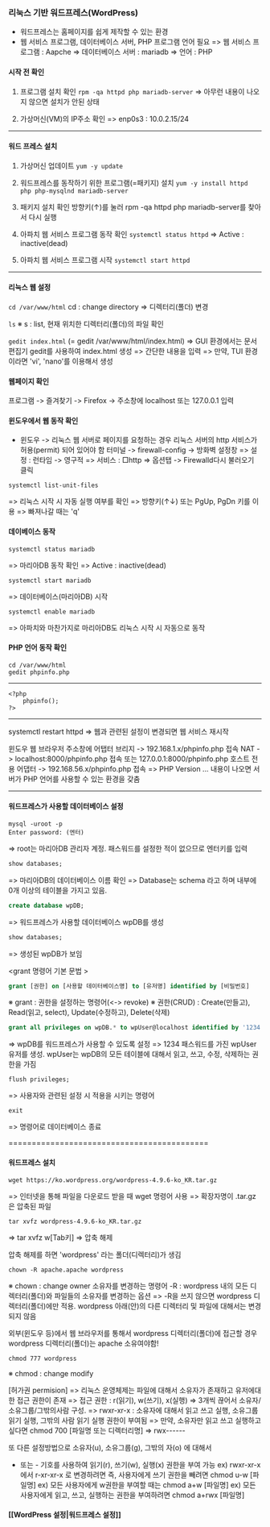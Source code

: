 ### 리눅스 기반 워드프레스(WordPress)
- 워드프레스는 홈페이지를 쉽게 제작할 수 있는 환경
- 웹 서비스 프로그램, 데이터베이스 서버, PHP 프로그램 언어 필요
=> 웹 서비스 프로그램 : Aapche
=> 데이터베이스 서버 : mariadb
=> 언어 : PHP

#### 시작 전 확인
1. 프로그램 설치 확인
`rpm -qa httpd php mariadb-server`
=> 아무런 내용이 나오지 않으면 설치가 안된 상태

2. 가상머신(VM)의 IP주소 확인
=> enp0s3 : 10.0.2.15/24

---
#### 워드 프레스 설치
1. 가상머신 업데이트
`yum -y update`

2. 워드프레스를 동작하기 위한 프로그램(=패키지) 설치
`yum -y install httpd php php-mysqlnd mariadb-server`

3. 패키지 설치 확인
방향키(↑)를 눌러 rpm -qa httpd php mariadb-server를 찾아서 다시 실행

4. 아파치 웹 서비스 프로그램 동작 확인
`systemctl status httpd`
=> Active : inactive(dead)

5. 아파치 웹 서비스 프로그램 시작
`systemctl start httpd`

---
#### 리눅스 웹 설정
`cd /var/www/html`
cd : change directory => 디렉터리(폴더) 변경

`ls`
※ s : list, 현재 위치한 디렉터리(폴더)의 파일 확인

`gedit index.html`
(= gedit /var/www/html/index.html)
=> GUI 환경에서는 문서편집기 gedit를 사용하여 index.html 생성
=> 간단한 내용을 입력
=> 만약, TUI 환경이라면 'vi', 'nano'를 이용해서 생성

#### 웹페이지 확인
프로그램 -> 즐겨찾기 -> Firefox -> 주소창에 localhost 또는 127.0.0.1 입력

#### 윈도우에서 웹 동작 확인
- 윈도우 -> 리눅스 웹 서버로 페이지를 요청하는 경우 리눅스 서버의 http 서비스가 허용(permit) 되어 있어야 함
터미널 -> firewall-config -> 방화벽 설정창
=> 설정 : 런타임 -> 영구적
=> 서비스 : □http
=> 옵션탭 -> Firewalld다시 불러오기 클릭

```
systemctl list-unit-files
```
=> 리눅스 시작 시 자동 실행 여부를 확인
=> 방향키(↑↓) 또는 PgUp, PgDn 키를 이용
=> 빠져나갈 때는 'q'

#### 데이베이스 동작
```
systemctl status mariadb
```
=> 마리아DB 동작 확인
=> Active : inactive(dead)

```
systemctl start mariadb
```
=> 데이터베이스(마리아DB) 시작

```
systemctl enable mariadb
```
=> 아파치와 마찬가지로 마리아DB도 리눅스 시작 시 자동으로 동작

#### PHP 언어 동작 확인
```
cd /var/www/html
gedit phpinfo.php

```
------------------------
```
<?php
    phpinfo();
?>
```
------------------------

systemctl restart httpd
=> 웹과 관련된 설정이 변경되면 웹 서비스 재시작

윈도우 웹 브라우저 주소창에
어탭터 브리지 -> 192.168.1.x/phpinfo.php 접속
NAT -> localhost:8000/phpinfo.php 접속 또는 127.0.0.1:8000/phpinfo.php
호스트 전용 어댑터 -> 192.168.56.x/phpinfo.php 접속
=> PHP Version ... 내용이 나오면 서버가 PHP 언어를 사용할 수 있는 환경을 갖춤

---
#### 워드프레스가 사용할 데이터베이스 설정
```
mysql -uroot -p
Enter password: (엔터)
```
=> root는 마리아DB 관리자 계정. 패스워드를 설정한 적이 없으므로 엔터키를 입력

```sql
show databases;
```
=> 마리아DB의 데이터베이스 이름 확인
=> Database는 schema 라고 하며 내부에 0개 이상의 테이블을 가지고 있음.

```sql
create database wpDB;
```
=> 워드프레스가 사용할 데이터베이스 wpDB를 생성

```sql
show databases;
```
=> 생성된 wpDB가 보임

<grant 명령어 기본 문법 >
```sql
grant [권한] on [사용할 데이터베이스명] to [유저명] identified by [비밀번호]
```
※ grant : 권한을 설정하는 명령어(<-> revoke)
※ 권한(CRUD) : Create(만들고), Read(읽고, select), Update(수정하고), Delete(삭제)

```sql
grant all privileges on wpDB.* to wpUser@localhost identified by '1234';
```
=> wpDB를 워드프레스가 사용할 수 있도록 설정
=> 1234 패스워드를 가진 wpUser 유저를 생성. wpUser는 wpDB의 모든 테이블에 대해서 읽고, 쓰고, 수정, 삭제하는 권한을 가짐

```
flush privileges;
```
=> 사용자와 관련된 설정 시 적용을 시키는 명령어

```
exit
```
=> 명령어로 데이터베이스 종료

===========================================
#### 워드프레스 설치
```
wget https://ko.wordpress.org/wordpress-4.9.6-ko_KR.tar.gz
```
=> 인터넷을 통해 파일을 다운로드 받을 때 wget 명령어 사용
=> 확장자명이 .tar.gz 은 압축된 파일

```
tar xvfz wordpress-4.9.6-ko_KR.tar.gz
```
=> tar xvfz w[Tab키]
=> 압축 해제

압축 해제를 하면 'wordpress' 라는 폴더(디렉터리)가 생김

```
chown -R apache.apache wordpress
```
※ chown : change owner 소유자를 변경하는 명령어
-R : wordpress 내의 모든 디렉터리(폴더)와 파일들의 소유자를 변경하는 옵션
=> -R을 쓰지 않으면 wordpress 디렉터리(폴더)에만 적용. wordpress 아래(안)의 다른 디렉터리 및 파일에 대해서는 변경되지 않음

외부(윈도우 등)에서 웹 브라우저를 통해서 wordpress 디렉터리(폴더)에 접근할 경우
wordpress 디렉터리(폴더)는 apache 소유여야함!

```
chmod 777 wordpress
```
※ chmod : change modify

[허가권 permision]
=> 리눅스 운영체제는 파일에 대해서 소유자가 존재하고 유저에대한 접근 권한이 존재
=> 접근 권한 : r(읽기), w(쓰기), x(실행)
=> 3개씩 끊어서 소유자/소유그룹/그밖의사람 구성.
=> rwxr-xr-x : 소유자에 대해서 읽고 쓰고 실행, 소유그룹 읽기 실행, 그밖의 사람 읽기 실행 권한이 부여됨
=> 만약, 소유자만 읽고 쓰고 실행하고 싶다면
     chmod 700 [파일명 또는 디렉터리명]
     => rwx------

또 다른 설정방법으로 소유자(u), 소유그룹(g), 그밖의 자(o) 에 대해서
+ 또는 - 기호를 사용하여 읽기(r), 쓰기(w), 실행(x) 권한을 부여 가능
ex) rwxr-xr-x 에서 r-xr-xr-x 로 변경하려면 즉, 사용자에게 쓰기 권한을 빼려면
     chmod u-w [파일명]
ex) 모든 사용자에게 w권한을 부여할 때는 chmod a+w [파일명]
ex) 모든 사용자에게 읽고, 쓰고, 실행하는 권한을 부여하려면 chmod a+rwx [파일명]

#### [[WordPress 설정|워드프레스 설정]]




